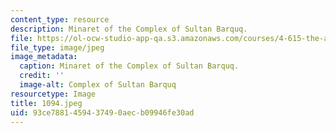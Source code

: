 ```yaml
---
content_type: resource
description: Minaret of the Complex of Sultan Barquq.
file: https://ol-ocw-studio-app-qa.s3.amazonaws.com/courses/4-615-the-architecture-of-cairo-spring-2002/93ce7881459437490aecb09946fe30ad_1094.jpeg
file_type: image/jpeg
image_metadata:
  caption: Minaret of the Complex of Sultan Barquq.
  credit: ''
  image-alt: Complex of Sultan Barquq
resourcetype: Image
title: 1094.jpeg
uid: 93ce7881-4594-3749-0aec-b09946fe30ad
---
```

